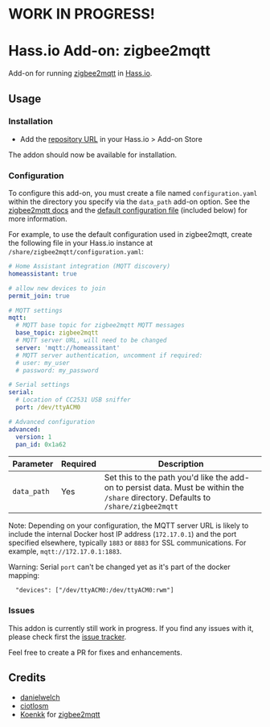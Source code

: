 # WORK IN PROGRESS!

# Hass.io Add-on: zigbee2mqtt

Add-on for running [zigbee2mqtt](https://github.com/Koenkk/zigbee2mqtt) in [Hass.io](https://github.com/home-assistant/hassio).

## Usage

### Installation

- Add the [repository URL](https://github.com/danielwelch/hassio-zigbee2mqtt) in your Hass.io > Add-on Store

The addon should now be available for installation.

### Configuration
To configure this add-on, you must create a file named `configuration.yaml` within the directory you specify via the `data_path` add-on option. See the [zigbee2mqtt docs](https://github.com/Koenkk/zigbee2mqtt/wiki/Running-the-bridge) and the [default configuration file](https://github.com/Koenkk/zigbee2mqtt/blob/master/data/configuration.yaml) (included below) for more information.

For example, to use the default configuration used in zigbee2mqtt, create the following file in your Hass.io instance at `/share/zigbee2mqtt/configuration.yaml`: 

```yaml
# Home Assistant integration (MQTT discovery)
homeassistant: true

# allow new devices to join
permit_join: true

# MQTT settings
mqtt:
  # MQTT base topic for zigbee2mqtt MQTT messages
  base_topic: zigbee2mqtt
  # MQTT server URL, will need to be changed
  server: 'mqtt://homeassitant'
  # MQTT server authentication, uncomment if required:
  # user: my_user
  # password: my_password

# Serial settings
serial:
  # Location of CC2531 USB sniffer
  port: /dev/ttyACM0

# Advanced configuration
advanced:
  version: 1
  pan_id: 0x1a62
```

|Parameter|Required|Description|
|---------|--------|-----------|
|`data_path`|Yes|Set this to the path you'd like the add-on to persist data. Must be within the `/share` directory. Defaults to `/share/zigbee2mqtt`|

Note: Depending on your configuration, the MQTT server URL is likely to include the internal Docker host IP address (`172.17.0.1`) and the port specified elsewhere, typically `1883` or `8883` for SSL communications. For example, `mqtt://172.17.0.1:1883`.

Warning: Serial `port` can't be changed yet as it's part of the docker mapping:
```
  "devices": ["/dev/ttyACM0:/dev/ttyACM0:rwm"]
```

### Issues

This addon is currently still work in progress. If you find any issues with it, please check first the [issue tracker](https://github.com/danielwelch/hassio-zigbee2mqtt/issues). 

Feel free to create a PR for fixes and enhancements. 

## Credits
- [danielwelch](https://github.com/danielwelch)
- [ciotlosm](https://github.com/ciotlosm)
- [Koenkk](https://github.com/Koenkk) for [zigbee2mqtt](https://github.com/Koenkk/zigbee2mqtt)
